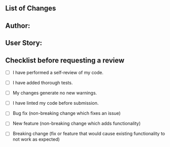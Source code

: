 ## List of Changes

## Author:

## User Story: 

## Checklist before requesting a review
- [ ] I have performed a self-review of my code.
- [ ] I have added thorough tests.
- [ ] My changes generate no new warnings.
- [ ] I have linted my code before submission.

- [ ] Bug fix (non-breaking change which fixes an issue)
- [ ] New feature (non-breaking change which adds functionality)
- [ ] Breaking change (fix or feature that would cause existing functionality to not work as expected)
